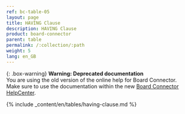 ```yaml
---
ref: bc-table-05
layout: page
title: HAVING Clause
description: HAVING Clause
product: board-connector
parent: table
permalink: /:collection/:path
weight: 5
lang: en_GB
---
```


{: .box-warning}
**Warning: Deprecated documentation** <br>
You are using the old version of the online help for Board Connector.<br>
Make sure to use the documentation within the new [Board Connector HelpCenter](https://helpcenter.theobald-software.com/board-connector/documentation/introduction/).

{% include _content/en/tables/having-clause.md  %}
